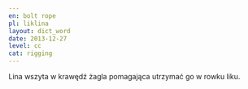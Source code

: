 ```yaml
---
en: bolt rope
pl: liklina
layout: dict_word
date: 2013-12-27
level: cc
cat: rigging
---
```


Lina wszyta w krawędź żagla pomagająca utrzymać go w rowku liku.